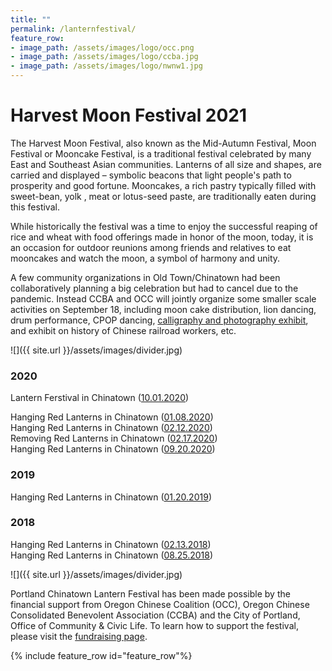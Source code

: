 ```yaml
---
title: ""
permalink: /lanternfestival/
feature_row:
- image_path: /assets/images/logo/occ.png
- image_path: /assets/images/logo/ccba.jpg
- image_path: /assets/images/logo/nwnw1.jpg
---
```


# Harvest Moon Festival 2021  

The Harvest Moon Festival, also known as the Mid-Autumn Festival, Moon Festival or Mooncake Festival, is a traditional festival celebrated by many East and Southeast Asian communities. Lanterns of all size and shapes, are carried and displayed – symbolic beacons that light people's path to prosperity and good fortune. Mooncakes, a rich pastry typically filled with sweet-bean, yolk , meat or lotus-seed paste, are traditionally eaten during this festival.

While historically the festival was a time to enjoy the successful reaping of rice and wheat with food offerings made in honor of the moon, today, it is an occasion for outdoor reunions among friends and relatives to eat mooncakes and watch the moon, a symbol of harmony and unity.

A few community organizations in Old Town/Chinatown had been collaboratively planning a big celebration but had to cancel due to the pandemic. Instead CCBA and OCC will jointly organize some smaller scale activities on September 18, including moon cake distribution, lion dancing, drum performance, CPOP dancing, [calligraphy and photography exhibit](https://pdxchinese.org/artexhibit/), and exhibit on history of Chinese railroad workers, etc.

![]({{ site.url }}/assets/images/divider.jpg)

### 2020

Lantern Ferstival in Chinatown ([10.01.2020](https://pdxchinese.org/lantern_festival_2020/))

Hanging Red Lanterns in Chinatown ([01.08.2020](http://pdxchinese.org/chinatown/newyear/2020-01-09-chinatown_lantern_festival_2020a/))  
Hanging Red Lanterns in Chinatown ([02.12.2020](http://pdxchinese.org/chinatown/newyear/2020-01-12-chinatown_lantern_festival_2020b/))  
Removing Red Lanterns in Chinatown ([02.17.2020](http://pdxchinese.org/chinatown/newyear/2020-02-17-lanterns_street_sweeping_photos/))  
Hanging Red Lanterns in Chinatown ([09.20.2020](http://pdxchinese.org/chinatown/newyear/2020-09-20-chinatown_lantern_2020/))  

### 2019

Hanging Red Lanterns in Chinatown ([01.20.2019](http://pdxchinese.org/chinatown/newyear/2019-01-20-red_lanterns_in_chinatown_2019/))

### 2018

Hanging Red Lanterns in Chinatown ([02.13.2018](http://pdxchinese.org/chinatown/newyear/2018-02-13-red_lanterns_in_chinatown_2018/))  
Hanging Red Lanterns in Chinatown ([08.25.2018](http://pdxchinese.org/chinatown/newyear/2018-08-26-lanterns-at-chinatown-midautumn-2018/))  


![]({{ site.url }}/assets/images/divider.jpg)

Portland Chinatown Lantern Festival has been made possible by the financial support from Oregon Chinese Coalition (OCC), Oregon Chinese Consolidated Benevolent Association (CCBA) and the City of Portland, Office of Community & Civic Life. To learn how to support the festival, please visit the [fundraising page](http://pdxchinese.org/chinatown/newyear/2019-09-lantern_fundraising/).

{% include feature_row id="feature_row"%}
